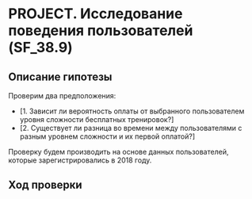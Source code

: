 # PROJECT. Исследование поведения пользователей (SF_38.9)
## Описание гипотезы

Проверим два предположения:

* [1. Зависит ли вероятность оплаты от выбранного пользователем уровня сложности бесплатных тренировок?]
* [2. Существует ли разница во времени между пользователями с разным уровнем сложности и их первой оплатой?]

Проверку будем производить на основе данных пользователей, которые зарегистрировались в 2018 году.

## Ход проверки
